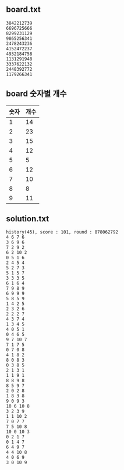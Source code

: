 ## board.txt
```
3842212739
6696725666
8299231129
9865256341
2478243236
4152472237
4932184758
1131291948
3337622132
2448392772
1179266341

```
## board 숫자별 개수
|  숫자  |  개수  |
|-------|-------|
|	1	|	14	|
|	2	|	23	|
|	3	|	15	|
|	4	|	12	|
|	5	|	5	|
|	6	|	12	|
|	7	|	10	|
|	8	|	8	|
|	9	|	11	|
## solution.txt
```
history(45), score : 101, round : 878062792
4 6 7 6
3 6 9 6
7 2 9 2
6 2 10 2
0 5 1 6
2 4 5 4
5 2 7 3
5 1 5 7
3 3 3 5
6 1 6 4
7 9 8 9
6 9 9 9
5 8 5 9
1 4 2 5
2 3 2 6
2 2 2 7
4 3 7 4
1 3 4 5
4 0 5 1
0 4 6 5
9 7 10 7
7 1 7 5
0 7 0 8
4 1 8 2
8 0 8 3
0 3 8 5
2 1 3 1
1 1 9 1
8 8 9 8
8 5 9 7
2 0 2 8
1 8 3 8
9 0 9 3
10 6 10 8
3 2 3 9
1 1 10 2
7 0 7 7
7 5 10 8
10 0 10 3
0 2 1 7
0 1 4 7
6 4 9 7
4 4 10 8
4 0 6 9
3 0 10 9
```